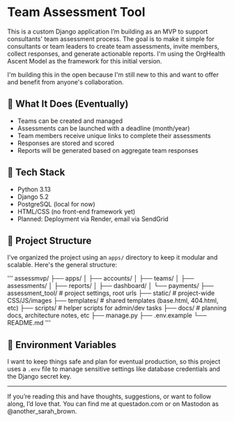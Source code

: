 # Team Assessment Tool

This is a custom Django application I’m building as an MVP to support consultants' team assessment process. The goal is to make it simple for consultants or team leaders to create team assessments, invite members, collect responses, and generate actionable reports. I'm using the OrgHealth Ascent Model as the framework for this initial version.

I'm building this in the open because I'm still new to this and want to offer and benefit from anyone's collaboration. 

## 🧠 What It Does (Eventually)

- Teams can be created and managed
- Assessments can be launched with a deadline (month/year)
- Team members receive unique links to complete their assessments
- Responses are stored and scored
- Reports will be generated based on aggregate team responses

## 🔧 Tech Stack

- Python 3.13
- Django 5.2
- PostgreSQL (local for now)
- HTML/CSS (no front-end framework yet)
- Planned: Deployment via Render, email via SendGrid

## 📁 Project Structure

I've organized the project using an `apps/` directory to keep it modular and scalable. Here's the general structure:

'''
assessmvp/
├── apps/
│   ├── accounts/
│   ├── teams/
│   ├── assessments/
│   ├── reports/
│   ├── dashboard/
│   └── payments/
├── assessment_tool/  # project settings, root urls
├── static/           # project-wide CSS/JS/images
├── templates/        # shared templates (base.html, 404.html, etc)
├── scripts/          # helper scripts for admin/dev tasks
├── docs/             # planning docs, architecture notes, etc
├── manage.py
├── .env.example
└── README.md
'''

## 🔐 Environment Variables

I want to keep things safe and plan for eventual production, so this project uses a `.env` file to manage sensitive settings like database credentials and the Django secret key. 

---

If you’re reading this and have thoughts, suggestions, or want to follow along, I’d love that. You can find me at questadon.com or on Mastodon as @another_sarah_brown.
